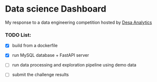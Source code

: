 #  Data science Dashboard
My response to a data engineering competition  hosted by [Desa Analytics](https://www.linkedin.com/groups/14527011/)


### TODO List: 
- [x] build from a dockerfile
- [x] run MySQL database + FastAPI server
- [ ] run data processing and exploration pipeline using demo data
- [ ] submit the challenge results


